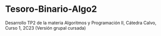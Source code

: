 # Tesoro-Binario-Algo2
Desarrollo TP2 de la materia Algoritmos y Programación II, Cátedra Calvo, Curso 1, 2C23 (Versión grupal cursada)
